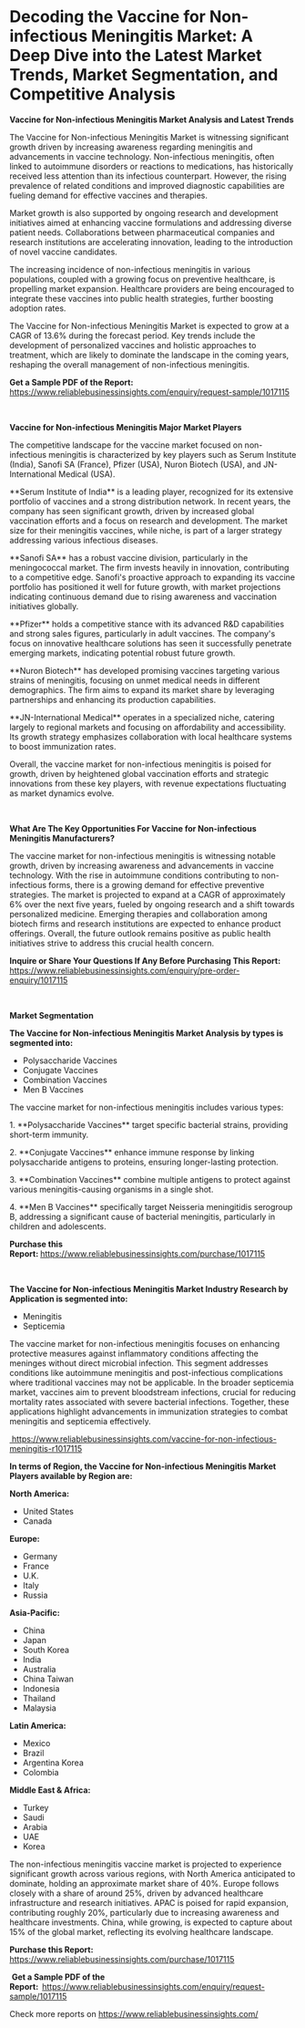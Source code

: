 <p><h1>Decoding the Vaccine for Non-infectious Meningitis Market: A Deep Dive into the Latest Market Trends, Market Segmentation, and Competitive Analysis</h1></p><p><strong>Vaccine for Non-infectious Meningitis Market Analysis and Latest Trends</strong></p>
<p><p>The Vaccine for Non-infectious Meningitis Market is witnessing significant growth driven by increasing awareness regarding meningitis and advancements in vaccine technology. Non-infectious meningitis, often linked to autoimmune disorders or reactions to medications, has historically received less attention than its infectious counterpart. However, the rising prevalence of related conditions and improved diagnostic capabilities are fueling demand for effective vaccines and therapies.</p><p>Market growth is also supported by ongoing research and development initiatives aimed at enhancing vaccine formulations and addressing diverse patient needs. Collaborations between pharmaceutical companies and research institutions are accelerating innovation, leading to the introduction of novel vaccine candidates.</p><p>The increasing incidence of non-infectious meningitis in various populations, coupled with a growing focus on preventive healthcare, is propelling market expansion. Healthcare providers are being encouraged to integrate these vaccines into public health strategies, further boosting adoption rates.</p><p>The Vaccine for Non-infectious Meningitis Market is expected to grow at a CAGR of 13.6% during the forecast period. Key trends include the development of personalized vaccines and holistic approaches to treatment, which are likely to dominate the landscape in the coming years, reshaping the overall management of non-infectious meningitis.</p></p>
<p><strong>Get a Sample PDF of the Report:&nbsp;</strong> <a href="https://www.reliablebusinessinsights.com/enquiry/request-sample/1017115?utm_campaign=2524&utm_medium=2&utm_source=Github&utm_content=ia&utm_term=21032025&utm_id=vaccine-for-non-infectious-meningitis">https://www.reliablebusinessinsights.com/enquiry/request-sample/1017115</a></p>
<p>&nbsp;</p>
<p><strong>Vaccine for Non-infectious Meningitis Major Market Players</strong></p>
<p><p>The competitive landscape for the vaccine market focused on non-infectious meningitis is characterized by key players such as Serum Institute (India), Sanofi SA (France), Pfizer (USA), Nuron Biotech (USA), and JN-International Medical (USA).</p><p>**Serum Institute of India** is a leading player, recognized for its extensive portfolio of vaccines and a strong distribution network. In recent years, the company has seen significant growth, driven by increased global vaccination efforts and a focus on research and development. The market size for their meningitis vaccines, while niche, is part of a larger strategy addressing various infectious diseases.</p><p>**Sanofi SA** has a robust vaccine division, particularly in the meningococcal market. The firm invests heavily in innovation, contributing to a competitive edge. Sanofi's proactive approach to expanding its vaccine portfolio has positioned it well for future growth, with market projections indicating continuous demand due to rising awareness and vaccination initiatives globally.</p><p>**Pfizer** holds a competitive stance with its advanced R&D capabilities and strong sales figures, particularly in adult vaccines. The company's focus on innovative healthcare solutions has seen it successfully penetrate emerging markets, indicating potential robust future growth.</p><p>**Nuron Biotech** has developed promising vaccines targeting various strains of meningitis, focusing on unmet medical needs in different demographics. The firm aims to expand its market share by leveraging partnerships and enhancing its production capabilities.</p><p>**JN-International Medical** operates in a specialized niche, catering largely to regional markets and focusing on affordability and accessibility. Its growth strategy emphasizes collaboration with local healthcare systems to boost immunization rates.</p><p>Overall, the vaccine market for non-infectious meningitis is poised for growth, driven by heightened global vaccination efforts and strategic innovations from these key players, with revenue expectations fluctuating as market dynamics evolve.</p></p>
<p>&nbsp;</p>
<p><strong>What Are The Key Opportunities For Vaccine for Non-infectious Meningitis Manufacturers?</strong></p>
<p><p>The vaccine market for non-infectious meningitis is witnessing notable growth, driven by increasing awareness and advancements in vaccine technology. With the rise in autoimmune conditions contributing to non-infectious forms, there is a growing demand for effective preventive strategies. The market is projected to expand at a CAGR of approximately 6% over the next five years, fueled by ongoing research and a shift towards personalized medicine. Emerging therapies and collaboration among biotech firms and research institutions are expected to enhance product offerings. Overall, the future outlook remains positive as public health initiatives strive to address this crucial health concern.</p></p>
<p><strong>Inquire or Share Your Questions If Any Before Purchasing This Report:</strong> <a href="https://www.reliablebusinessinsights.com/enquiry/pre-order-enquiry/1017115?utm_campaign=2524&utm_medium=2&utm_source=Github&utm_content=ia&utm_term=21032025&utm_id=vaccine-for-non-infectious-meningitis">https://www.reliablebusinessinsights.com/enquiry/pre-order-enquiry/1017115</a></p>
<p>&nbsp;</p>
<p><strong>Market Segmentation</strong></p>
<p><strong>The Vaccine for Non-infectious Meningitis Market Analysis by types is segmented into:</strong></p>
<p><ul><li>Polysaccharide Vaccines</li><li>Conjugate Vaccines</li><li>Combination Vaccines</li><li>Men B Vaccines</li></ul></p>
<p><p>The vaccine market for non-infectious meningitis includes various types:  </p><p>1. **Polysaccharide Vaccines** target specific bacterial strains, providing short-term immunity.</p><p>2. **Conjugate Vaccines** enhance immune response by linking polysaccharide antigens to proteins, ensuring longer-lasting protection.</p><p>3. **Combination Vaccines** combine multiple antigens to protect against various meningitis-causing organisms in a single shot.</p><p>4. **Men B Vaccines** specifically target Neisseria meningitidis serogroup B, addressing a significant cause of bacterial meningitis, particularly in children and adolescents.</p></p>
<p><strong>Purchase this Report:&nbsp;</strong><a href="https://www.reliablebusinessinsights.com/purchase/1017115?utm_campaign=2524&utm_medium=2&utm_source=Github&utm_content=ia&utm_term=21032025&utm_id=vaccine-for-non-infectious-meningitis">https://www.reliablebusinessinsights.com/purchase/1017115</a></p>
<p>&nbsp;</p>
<p><strong>The Vaccine for Non-infectious Meningitis Market Industry Research by Application is segmented into:</strong></p>
<p><ul><li>Meningitis</li><li>Septicemia</li></ul></p>
<p><p>The vaccine market for non-infectious meningitis focuses on enhancing protective measures against inflammatory conditions affecting the meninges without direct microbial infection. This segment addresses conditions like autoimmune meningitis and post-infectious complications where traditional vaccines may not be applicable. In the broader septicemia market, vaccines aim to prevent bloodstream infections, crucial for reducing mortality rates associated with severe bacterial infections. Together, these applications highlight advancements in immunization strategies to combat meningitis and septicemia effectively.</p></p>
<p><a href="https://www.reliablebusinessinsights.com/vaccine-for-non-infectious-meningitis-r1017115?utm_campaign=2524&utm_medium=2&utm_source=Github&utm_content=ia&utm_term=21032025&utm_id=vaccine-for-non-infectious-meningitis">&nbsp;https://www.reliablebusinessinsights.com/vaccine-for-non-infectious-meningitis-r1017115</a></p>
<p><strong>In terms of Region, the Vaccine for Non-infectious Meningitis Market Players available by Region are:</strong></p>
<p>
    <p> <strong> North America: </strong>
        <ul>
            <li>United States</li>
            <li>Canada</li>
        </ul>
        </p> 
    <p> <strong> Europe: </strong>
        <ul>
            <li>Germany</li>
            <li>France</li>
            <li>U.K.</li>
            <li>Italy</li>
            <li>Russia</li>
        </ul>
        </p> 
    <p> <strong> Asia-Pacific: </strong>
        <ul>
            <li>China</li>
            <li>Japan</li>
            <li>South Korea</li>
            <li>India</li>
            <li>Australia</li>
            <li>China Taiwan</li>
            <li>Indonesia</li>
            <li>Thailand</li>
            <li>Malaysia</li>
        </ul>
        </p> 
    <p> <strong> Latin America: </strong>
        <ul>
            <li>Mexico</li>
            <li>Brazil</li>
            <li>Argentina Korea</li>
            <li>Colombia</li>
        </ul>
        </p> 
    <p> <strong> Middle East & Africa: </strong>
        <ul>
            <li>Turkey</li>
            <li>Saudi</li>
            <li>Arabia</li>
            <li>UAE</li>
            <li>Korea</li>
        </ul>
    </p>
    </p>
<p><p>The non-infectious meningitis vaccine market is projected to experience significant growth across various regions, with North America anticipated to dominate, holding an approximate market share of 40%. Europe follows closely with a share of around 25%, driven by advanced healthcare infrastructure and research initiatives. APAC is poised for rapid expansion, contributing roughly 20%, particularly due to increasing awareness and healthcare investments. China, while growing, is expected to capture about 15% of the global market, reflecting its evolving healthcare landscape.</p></p>
<p><strong>Purchase this Report: </strong><a href="https://www.reliablebusinessinsights.com/purchase/1017115?utm_campaign=2524&utm_medium=2&utm_source=Github&utm_content=ia&utm_term=21032025&utm_id=vaccine-for-non-infectious-meningitis">https://www.reliablebusinessinsights.com/purchase/1017115</a></p>
<p>&nbsp;<strong>Get a Sample PDF of the Report:&nbsp;&nbsp;</strong><a href="https://www.reliablebusinessinsights.com/enquiry/request-sample/1017115?utm_campaign=2524&utm_medium=2&utm_source=Github&utm_content=ia&utm_term=21032025&utm_id=vaccine-for-non-infectious-meningitis">https://www.reliablebusinessinsights.com/enquiry/request-sample/1017115</a></p>
<p><strong></strong></p>
<p>Check more reports on <a href="https://www.reliablebusinessinsights.com/?utm_campaign=2524&utm_medium=2&utm_source=Github&utm_content=ia&utm_term=21032025&utm_id=vaccine-for-non-infectious-meningitis">https://www.reliablebusinessinsights.com/</a></p>